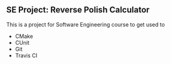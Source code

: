 ## SE Project: Reverse Polish Calculator

This is a project for Software Engineering course to get used to
* CMake
* CUnit
* Git
* Travis CI